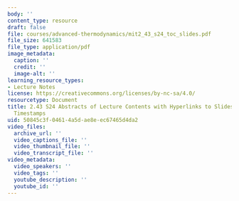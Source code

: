 ```yaml
---
body: ''
content_type: resource
draft: false
file: courses/advanced-thermodynamics/mit2_43_s24_toc_slides.pdf
file_size: 641583
file_type: application/pdf
image_metadata:
  caption: ''
  credit: ''
  image-alt: ''
learning_resource_types:
- Lecture Notes
license: https://creativecommons.org/licenses/by-nc-sa/4.0/
resourcetype: Document
title: 2.43 S24 Abstracts of Lecture Contents with Hyperlinks to Slides and Video
  Timestamps
uid: 50845c3f-0461-4a5d-ae8e-ec67465d4da2
video_files:
  archive_url: ''
  video_captions_file: ''
  video_thumbnail_file: ''
  video_transcript_file: ''
video_metadata:
  video_speakers: ''
  video_tags: ''
  youtube_description: ''
  youtube_id: ''
---
```

